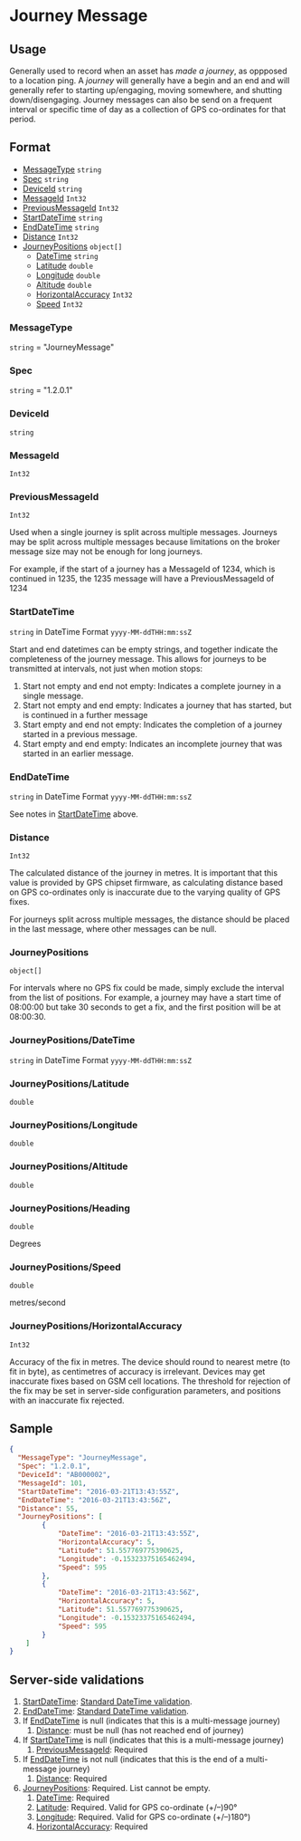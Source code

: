 # Journey Message
## Usage
Generally used to record when an asset has *made a journey*, as oppposed to a location ping. A *journey* will generally have a begin and an end and will generally refer to starting up/engaging, moving somewhere, and shutting down/disengaging. Journey messages can also be send on a frequent interval or specific time of day as a collection of GPS co-ordinates for that period.


## Format
* [MessageType](#messagetype) ```string```
* [Spec](#spec) ```string```
* [DeviceId](#deviceid) ```string```
* [MessageId](#messageid) ```Int32```
* [PreviousMessageId](#previousmessageid) ```Int32```
* [StartDateTime](#startdatetime) ```string```
* [EndDateTime](#startdatetime) ```string```
* [Distance](#distance) ```Int32```
* [JourneyPositions](#journeypositions)  ```object[]```
    * [DateTime](#journeypositionsdatetime) ```string```
    * [Latitude](#journeypositionslatitude) ```double```
    * [Longitude](#journeypositionslongitude) ```double```
    * [Altitude](#journeypositionsaltitude) ```double```
    * [HorizontalAccuracy](#journeypositionshorizontalaccuracy) ```Int32```
    * [Speed](#journeypositionsspeed) ```Int32```

### MessageType
```string``` = "JourneyMessage"
### Spec
```string``` = "1.2.0.1"
### DeviceId
```string``` 
### MessageId
```Int32```
### PreviousMessageId
```Int32```

Used when a single journey is split across multiple messages. Journeys may be split across multiple messages because limitations on the broker message size may not be enough for long journeys.

For example, if the start of a journey has a MessageId of 1234, which is continued in 1235, the 1235 message will have a PreviousMessageId of 1234
### StartDateTime
```string``` in DateTime Format ```yyyy-MM-ddTHH:mm:ssZ```

Start and end datetimes can be empty strings, and together indicate the completeness of the journey message. This allows for journeys to be transmitted at intervals, not just when motion stops:
1.	Start not empty and end not empty: Indicates a complete journey in a single message.
2.	Start not empty and end empty: Indicates a journey that has started, but is continued in a further message
3.	Start empty and end not empty: Indicates the completion of a journey started in a previous message.
4.	Start empty and end empty: Indicates an incomplete journey that was started in an earlier message.

### EndDateTime
```string``` in DateTime Format ```yyyy-MM-ddTHH:mm:ssZ```

See notes in [StartDateTime](#startdatetime) above.

### Distance
```Int32```

The calculated distance of the journey in metres. It is important that this value is provided by GPS chipset firmware, as calculating distance based on GPS co-ordinates only is inaccurate due to the varying quality of GPS fixes.

For journeys split across multiple messages, the distance should be placed in the last message, where other messages can be null.

### JourneyPositions
```object[]```

For intervals where no GPS fix could be made, simply exclude the interval from the list of positions. For example, a journey may have a start time of 08:00:00 but take 30 seconds to get a fix, and the first position will be at 08:00:30. 

### JourneyPositions/DateTime
```string``` in DateTime Format ```yyyy-MM-ddTHH:mm:ssZ```

### JourneyPositions/Latitude
```double``` 
### JourneyPositions/Longitude
```double``` 
### JourneyPositions/Altitude
```double``` 
### JourneyPositions/Heading
```double```

Degrees
### JourneyPositions/Speed
```double``` 

metres/second
### JourneyPositions/HorizontalAccuracy
```Int32``` 

Accuracy of the fix in metres. The device should round to nearest metre (to fit in byte), as centimetres of accuracy is irrelevant. Devices may get inaccurate fixes based on GSM cell locations. The threshold for rejection of the fix may be set in server-side configuration parameters, and positions with an inaccurate fix rejected.

## Sample
```JSON
{
  "MessageType": "JourneyMessage",
  "Spec": "1.2.0.1",
  "DeviceId": "AB000002",
  "MessageId": 101,
  "StartDateTime": "2016-03-21T13:43:55Z",
  "EndDateTime": "2016-03-21T13:43:56Z",
  "Distance": 55,
  "JourneyPositions": [
        {
            "DateTime": "2016-03-21T13:43:55Z",
            "HorizontalAccuracy": 5,
            "Latitude": 51.557769775390625,
            "Longitude": -0.15323375165462494,
            "Speed": 595
        },
        {
            "DateTime": "2016-03-21T13:43:56Z",
            "HorizontalAccuracy": 5,
            "Latitude": 51.557769775390625,
            "Longitude": -0.15323375165462494,
            "Speed": 595
        }
    ]
}
```

## Server-side validations
1. [StartDateTime](#startdatetime): [Standard DateTime validation](../00-UsageNotes/DateTime-Formatting.md#standardddateTimevalidation).
2. [EndDateTime](#startdatetime): [Standard DateTime validation](../00-UsageNotes/DateTime-Formatting.md#standardddateTimevalidation).
3. If [EndDateTime](#startdatetime) is null (indicates that this is a multi-message journey)
    1. [Distance](#distance): must be null (has not reached end of journey)
4. If [StartDateTime](#startdatetime) is null (indicates that this is a multi-message journey)
    1. [PreviousMessageId](#previousmessageid): Required
4. If [EndDateTime](#startdatetime) is not null (indicates that this is the end of a multi-message journey)
    1. [Distance](#distance): Required
5. [JourneyPositions](#journeypositions): Required. List cannot be empty.
    1. [DateTime](#journeypositionsdatetime): Required
    2. [Latitude](#journeypositionslatitude): Required. Valid for GPS co-ordinate (+/–)90°
    3. [Longitude](#journeypositionslongitude): Required. Valid for GPS co-ordinate (+/–)180°)
    4. [HorizontalAccuracy](#journeypositionshorizontalaccuracy): Required